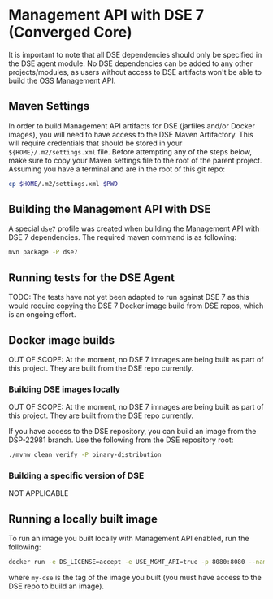 # Management API with DSE 7 (Converged Core)

It is important to note that all DSE dependencies should only be specified in the DSE agent module. No DSE dependencies
can be added to any other projects/modules, as users without access to DSE artifacts won't be able to build the OSS Management API.

## Maven Settings

In order to build Management API artifacts for DSE (jarfiles and/or Docker images), you will need to have access to the DSE Maven
Artifactory. This will require credentials that should be stored in your `${HOME}/.m2/settings.xml` file. Before attempting any of
the steps below, make sure to copy your Maven settings file to the root of the parent project. Assuming you have a terminal and
are in the root of this git repo:

```sh
cp $HOME/.m2/settings.xml $PWD
```

## Building the Management API with DSE

A special `dse7` profile was created when building the Management API with DSE 7 dependencies. The required maven command is as following:

```sh
mvn package -P dse7
```

## Running tests for the DSE Agent

TODO: The tests have not yet been adapted to run against DSE 7 as this would require copying the DSE 7 Docker image build from DSE repos,
which is an ongoing effort.

## Docker image builds

OUT OF SCOPE: At the moment, no DSE 7 imnages are being built as part of this project. They are built from the DSE repo currently.

### Building DSE images locally

OUT OF SCOPE: At the moment, no DSE 7 imnages are being built as part of this project. They are built from the DSE repo currently.

If you have access to the DSE repository, you can build an image from the DSP-22981 branch. Use the following from the DSE repository root:

```sh
./mvnw clean verify -P binary-distribution
```

### Building a specific version of DSE

NOT APPLICABLE

## Running a locally built image

To run an image you built locally with Management API enabled, run the following:

```sh
docker run -e DS_LICENSE=accept -e USE_MGMT_API=true -p 8080:8080 --name dse my-dse
```

where `my-dse` is the tag of the image you built (you must have access to the DSE repo to build an image).